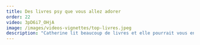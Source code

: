 ```yaml
---
title: Des livres psy que vous allez adorer
order: 22
video: 3pD6i7_OHjA
image: /images/videos-vignettes/top-livres.jpeg
description: "Catherine lit beaucoup de livres et elle pourrait vous en parler des heures ! Mais si on lui demande de n'en garder que quelques uns pour vous les présenter, quels seraient les heureux élus ? "
---
```

